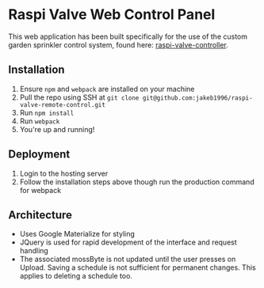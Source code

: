 # Raspi Valve Web Control Panel
This web application has been built specifically for the use of the custom garden sprinkler control system, found here: [raspi-valve-controller](https://github.com/jakeb1996/raspi-valve-controller). 

## Installation
1) Ensure `npm` and `webpack` are installed on your machine
2) Pull the repo using SSH at `git clone git@github.com:jakeb1996/raspi-valve-remote-control.git`
3) Run `npm install`
4) Run `webpack`
5) You're up and running!

## Deployment
1) Login to the hosting server
2) Follow the installation steps above though run the production command for webpack

## Architecture
- Uses Google Materialize for styling
- JQuery is used for rapid development of the interface and request handling
- The associated mossByte is not updated until the user presses on Upload. Saving a schedule is not sufficient for permanent changes. This applies to deleting a schedule too.